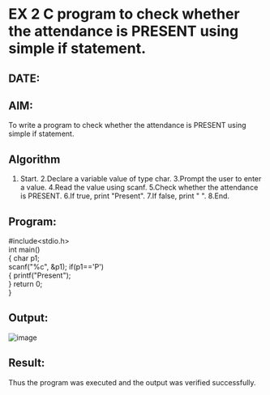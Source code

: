 # EX 2 C program to check whether the attendance is PRESENT using simple if statement.
## DATE:
## AIM:
To write a program to check whether the attendance is PRESENT using simple if statement.

## Algorithm
1. Start.
2.Declare a variable value of type char.
3.Prompt the user to enter a value.
4.Read the value using scanf.
5.Check whether the attendance is PRESENT.
6.If true, print "Present".
7.If false, print " ".
8.End.
## Program:
#include<stdio.h> <br>
int main()  <br>
{ char p1;  <br>
 scanf("%c", &p1);
  if(p1=='P') <br> 
  { printf("Present"); <br>
  } return 0; <br>
  }

## Output:

![image](https://github.com/user-attachments/assets/861f527a-84dd-4363-86c2-f653454d2314)


## Result:
Thus the program was executed and the output was verified successfully.
